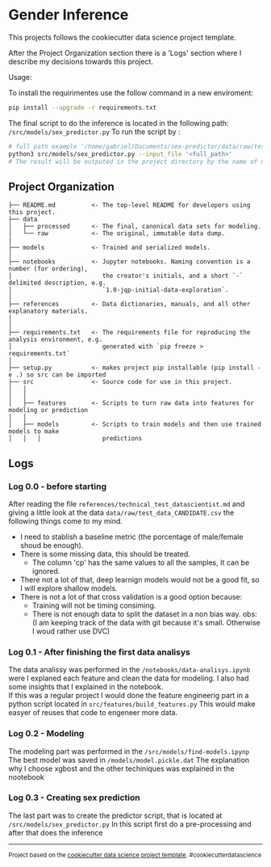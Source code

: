 Gender Inference
==============================

This projects follows the cookiecutter data science project template.

After the Project Organization section there is a 'Logs' section where I describe my decisions towards this project.

Usage:

To install the requirimentes use the follow command in a new enviroment:
```bash
pip install --upgrade -r requirements.txt
```

The final script to do the inference is located in the following path: `/src/models/sex_predictor.py`
To run the script by :
```bash
# full path example '/home/gabriel/Documents/sex-predictor/data/raw/test_data_CANDIDATE.csv'
python3 src/models/sex_predictor.py --input_file '<full_path>'
# The result will be outputed in the project directory by the name of newsample_PREDICTIONS_gabrielLopesSilva.csv
```

Project Organization
------------
 
    ├── README.md          <- The top-level README for developers using this project.  
    ├── data  
    │   ├── processed      <- The final, canonical data sets for modeling.  
    │   └── raw            <- The original, immutable data dump.  
    |  
    ├── models             <- Trained and serialized models.  
    │  
    ├── notebooks          <- Jupyter notebooks. Naming convention is a number (for ordering),
    │                         the creator's initials, and a short `-` delimited description, e.g.
    │                         `1.0-jqp-initial-data-exploration`.  
    │  
    ├── references         <- Data dictionaries, manuals, and all other explanatory materials.  
    │  
    │
    ├── requirements.txt   <- The requirements file for reproducing the analysis environment, e.g.
    │                         generated with `pip freeze > requirements.txt`  
    │  
    ├── setup.py           <- makes project pip installable (pip install -e .) so src can be imported  
    ├── src                <- Source code for use in this project.  
    │   │  
    │   │
    │   ├── features       <- Scripts to turn raw data into features for modeling or prediction
    │   │
    │   ├── models         <- Scripts to train models and then use trained models to make
    │   │   │                 predictions

## Logs

### Log 0.0 - before starting
After reading the file `references/technical_test_datascientist.md`
and giving a little look at the data `data/raw/test_data_CANDIDATE.csv`
the following things come to my mind.  
* I need to stablish a baseline metric (the porcentage of male/female shoud be enough).
* There is some missing data, this should be treated.
    - The column 'cp' has the same values to all the samples, It can be ignored.
* There not a lot of that, deep learnign models would not be a good fit, so I will explore shallow models.
* There is not a lot of that cross validation is a good option because:
    - Training will not be timing consiming.
    - There is not enough data to split the dataset in a non bias way.
obs: (I am keeping track of the data with git because it's small. Otherwise I woud rather use DVC)

### Log 0.1 - After finishing the first data analisys
The data analissy was performed in the `/notebooks/data-analisys.ipynb` were I explaned each feature
and clean the data for modeling.
I also had some insights that I explained in the notebook.  
If this was a regular project I would done the feature engineerig part in a python script located in `src/features/build_features.py`
This would make easyer of reuses that code to engeneer more data.

### Log 0.2 - Modeling
The modeling part was performed in the `/src/models/find-models.ipynp` 
The best model was saved in `/models/model.pickle.dat`
The explanation why I choose xgbost and the other techiniques was explained in the nootebook

### Log 0.3 - Creating sex prediction
The last part was to create the predictor script, that is located at `/src/models/sex_predictor.py`
In this script first do a pre-processing and after that does the inference

--------

<p><small>Project based on the <a target="_blank" href="https://drivendata.github.io/cookiecutter-data-science/">cookiecutter data science project template</a>. #cookiecutterdatascience</small></p>
